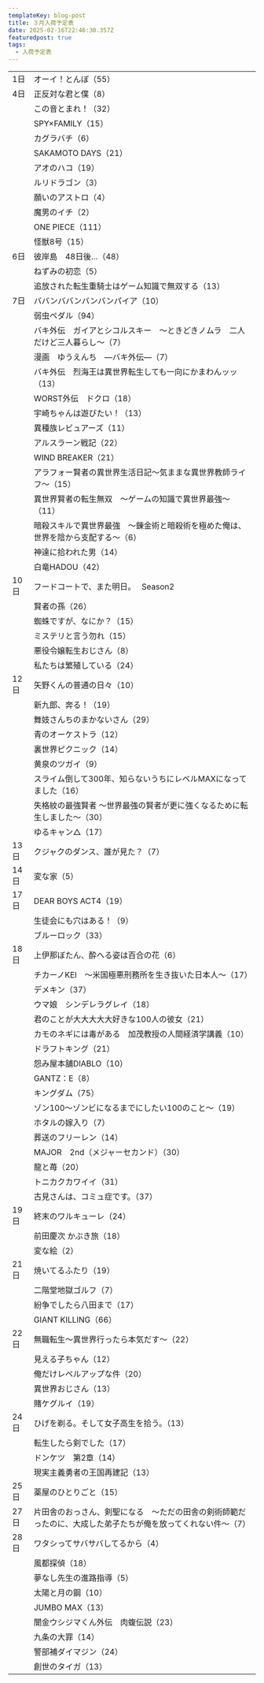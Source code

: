 ```yaml
---
templateKey: blog-post
title: ３月入荷予定表
date: 2025-02-16T22:46:30.357Z
featuredpost: true
tags:
  - 入荷予定表
---
```



<!--\[if !mso]>
<style>
v\:* {behavior:url(#default#VML);}
o\:* {behavior:url(#default#VML);}
x\:* {behavior:url(#default#VML);}
.shape {behavior:url(#default#VML);}
</style>
<!\[endif]-->

|                        |                                                         |
| ---------------------- | ------------------------------------------------------- |
| <!--StartFragment-->1日 | オーイ！とんぼ（55）                                             |
| 4日                     | 正反対な君と僕（8）                                              |
| 　                      | この音とまれ！（32）                                             |
| 　                      | SPY×FAMILY（15）                                          |
| 　                      | カグラバチ（6）                                                |
| 　                      | SAKAMOTO DAYS（21）                                       |
| 　                      | アオのハコ（19）                                               |
| 　                      | ルリドラゴン（3）                                               |
| 　                      | 願いのアストロ（4）                                              |
| 　                      | 魔男のイチ（2）                                                |
| 　                      | ONE PIECE（111）                                          |
| 　                      | 怪獣8号（15）                                                |
| 6日                     | 彼岸島　48日後…（48）                                           |
| 　                      | ねずみの初恋（5）                                               |
| 　                      | 追放された転生重騎士はゲーム知識で無双する（13）                               |
| 7日                     | ババンババンバンバンパイア（10）                                       |
| 　                      | 弱虫ペダル（94）                                               |
| 　                      | バキ外伝　ガイアとシコルスキー　～ときどきノムラ　二人だけど三人暮らし～（7）                 |
| 　                      | 漫画　ゆうえんち　―バキ外伝―（7）                                      |
| 　                      | バキ外伝　烈海王は異世界転生しても一向にかまわんッッ（13）                          |
| 　                      | WORST外伝　ドクロ（18）                                         |
| 　                      | 宇崎ちゃんは遊びたい！（13）                                         |
| 　                      | 異種族レビュアーズ（11）                                           |
| 　                      | アルスラーン戦記（22）                                            |
| 　                      | WIND BREAKER（21）                                        |
| 　                      | アラフォー賢者の異世界生活日記～気ままな異世界教師ライフ～（15）                       |
| 　                      | 異世界賢者の転生無双　～ゲームの知識で異世界最強～（11）                           |
| 　                      | 暗殺スキルで異世界最強　～錬金術と暗殺術を極めた俺は、世界を陰から支配する～（6）               |
| 　                      | 神達に拾われた男（14）                                            |
| 　                      | 白竜HADOU（42）                                             |
| 10日                    | フードコートで、また明日。　 Season2                                  |
| 　                      | 賢者の孫（26）                                                |
| 　                      | 蜘蛛ですが、なにか？（15）                                          |
| 　                      | ミステリと言う勿れ（15）                                           |
| 　                      | 悪役令嬢転生おじさん（8）                                           |
| 　                      | 私たちは繁殖している（24）                                          |
| 12日                    | 矢野くんの普通の日々（10）                                          |
| 　                      | 新九郎、奔る！（19）                                             |
| 　                      | 舞妓さんちのまかないさん（29）                                        |
| 　                      | 青のオーケストラ（12）                                            |
| 　                      | 裏世界ピクニック（14）                                            |
| 　                      | 黄泉のツガイ（9）                                               |
| 　                      | スライム倒して300年、知らないうちにレベルMAXになってました（16）                    |
| 　                      | 失格紋の最強賢者 ～世界最強の賢者が更に強くなるために転生しました～（30）                  |
| 　                      | ゆるキャン△（17）                                              |
| 13日                    | クジャクのダンス、誰が見た？（7）                                       |
| 14日                    | 変な家（5）                                                  |
| 17日                    | DEAR BOYS ACT4（19）                                      |
| 　                      | 生徒会にも穴はある！（9）                                           |
| 　                      | ブルーロック（33）                                              |
| 18日                    | 上伊那ぼたん、酔へる姿は百合の花（6）                                     |
| 　                      | チカーノKEI　～米国極悪刑務所を生き抜いた日本人～（17）                          |
| 　                      | デメキン（37）                                                |
| 　                      | ウマ娘　シンデレラグレイ（18）                                        |
| 　                      | 君のことが大大大大大好きな100人の彼女（21）                                |
| 　                      | カモのネギには毒がある　加茂教授の人間経済学講義（10）                            |
| 　                      | ドラフトキング（21）                                             |
| 　                      | 怨み屋本舗DIABLO（10）                                         |
| 　                      | GANTZ：E（8）                                              |
| 　                      | キングダム（75）                                               |
| 　                      | ゾン100～ゾンビになるまでにしたい100のこと～（19）                           |
| 　                      | ホタルの嫁入り（7）                                              |
| 　                      | 葬送のフリーレン（14）                                            |
| 　                      | MAJOR　2nd（メジャーセカンド）（30）                                 |
| 　                      | 龍と苺（20）                                                 |
| 　                      | トニカクカワイイ（31）                                            |
| 　                      | 古見さんは、コミュ症です。（37）                                       |
| 19日                    | 終末のワルキューレ（24）                                           |
| 　                      | 前田慶次 かぶき旅（18）                                           |
| 　                      | 変な絵（2）                                                  |
| 21日                    | 焼いてるふたり（19）                                             |
| 　                      | 二階堂地獄ゴルフ（7）                                             |
| 　                      | 紛争でしたら八田まで（17）                                          |
| 　                      | GIANT KILLING（66）                                       |
| 22日                    | 無職転生～異世界行ったら本気だす～（22）                                   |
| 　                      | 見える子ちゃん（12）                                             |
| 　                      | 俺だけレベルアップな件（20）                                         |
| 　                      | 異世界おじさん（13）                                             |
| 　                      | 賭ケグルイ（19）                                               |
| 24日                    | ひげを剃る。そして女子高生を拾う。（13）                                   |
| 　                      | 転生したら剣でした（17）                                           |
| 　                      | ドンケツ　第2章（14）                                            |
| 　                      | 現実主義勇者の王国再建記（13）                                        |
| 25日                    | 薬屋のひとりごと（15）                                            |
| 27日                    | 片田舎のおっさん、剣聖になる　～ただの田舎の剣術師範だったのに、大成した弟子たちが俺を放ってくれない件～（7） |
| 28日                    | ワタシってサバサバしてるから（4）                                       |
| 　                      | 風都探偵（18）                                                |
| 　                      | 夢なし先生の進路指導（5）                                           |
| 　                      | 太陽と月の鋼（10）                                              |
| 　                      | JUMBO MAX（13）                                           |
| 　                      | 闇金ウシジマくん外伝　肉蝮伝説（23）                                     |
| 　                      | 九条の大罪（14）                                               |
| 　                      | 警部補ダイマジン（24）                                            |
| 　                      | 創世のタイガ（13）<!--EndFragment-->                            |